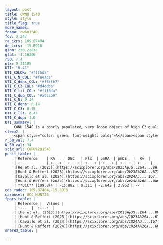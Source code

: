 ```yaml
---
layout: post
title: CWNU 1540
style: style
title_flag: true
more_names: 
fname: cwnu1540
fov: 0.247
ra_icrs: 109.87404
de_icrs: -15.8918
glon: 230.22838
glat: -1.16266
r50: 7.4
plx: 0.31105
UTI: "0.41"
UTI_COLOR: "#fff5d8"
UTI_C_N_COL: "#feeace"
UTI_C_dens_COL: "#f5bfb7"
UTI_C_C3_COL: "#d4edca"
UTI_C_lit_COL: "#fff6da"
UTI_C_dup_COL: "#a6cab9"
UTI_C_N: 0.34
UTI_C_dens: 0.14
UTI_C_C3: 0.75
UTI_C_lit: 0.42
UTI_C_dup: 1.0
UTI_summary: |
    CWNU 1540 is a poorly populated, very loose object of high C3 quality. It was recently reported in the literature.
class3: |
    <span style="color: green; font-weight: bold;">A</span><span style="color: #FFC300; font-weight: bold;">B</span>
r_50_val: 7.4
N_50_val: 34
scix_url: CWNU%201540
posit_table: |
    | Reference    | RA    | DEC   | Plx  | pmRA  | pmDE   |  Rv  |
    | :---         | :---: | :---: | :---: | :---: | :---: | :---: |
    |[He et al. (2023)](https://scixplorer.org/abs/2023ApJS..264....8H) | 109.817 | -15.785 | 0.313 | -2.616 | 2.935 | -- |
    |[Hunt & Reffert (2023)](https://scixplorer.org/abs/2023A%26A...673A.114H) | 109.904 | -15.936 | 0.311 | -2.646 | 2.948 | 76.473 |
    |[Cavallo et al. (2024)](https://scixplorer.org/abs/2024AJ....167...12C) | 109.818 | -15.772 | 0.313 | -- | -- | -- |
    |[Hunt & Reffert (2024)](https://scixplorer.org/abs/2024A%26A...686A..42H) | 109.904 | -15.936 | 0.311 | -2.646 | 2.948 | 76.473 |
    | **UCC** |109.874 | -15.892 | 0.311 | -2.642 | 2.962 | -- | 
cds_radec: 109.87404,-15.8918
carousel: UCC_HUNT23
fpars_table: |
    | Reference |  Values |
    | :---  |  :---:  |
    | [He et al. (2023)](https://scixplorer.org/abs/2023ApJS..264....8H) | `A0=1.25, m-M=12.35, logAge=7.6` |
    | [Hunt & Reffert (2023)](https://scixplorer.org/abs/2023A%26A...673A.114H) | `AV50=1.15, diffAV50=1.27, MOD50=12.258, logAge50=7.884` |
    | [Cavallo et al. (2024)](https://scixplorer.org/abs/2024AJ....167...12C) | `AV50=1.35, dMod50=12.19, logAge50=7.88, [Fe/H]50=-0.17` |
    | [Hunt & Reffert (2024)](https://scixplorer.org/abs/2024A%26A...686A..42H) | `MassJ=215.548` |
shared_table: |
    
---
```

